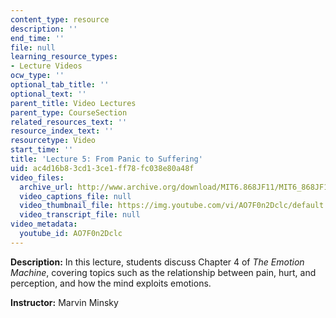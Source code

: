 ```yaml
---
content_type: resource
description: ''
end_time: ''
file: null
learning_resource_types:
- Lecture Videos
ocw_type: ''
optional_tab_title: ''
optional_text: ''
parent_title: Video Lectures
parent_type: CourseSection
related_resources_text: ''
resource_index_text: ''
resourcetype: Video
start_time: ''
title: 'Lecture 5: From Panic to Suffering'
uid: ac4d16b8-3cd1-3ce1-ff78-fc038e80a48f
video_files:
  archive_url: http://www.archive.org/download/MIT6.868JF11/MIT6_868JF11_lec05_300k.mp4
  video_captions_file: null
  video_thumbnail_file: https://img.youtube.com/vi/AO7F0n2Dclc/default.jpg
  video_transcript_file: null
video_metadata:
  youtube_id: AO7F0n2Dclc
---
```


**Description:** In this lecture, students discuss Chapter 4 of _The Emotion Machine_, covering topics such as the relationship between pain, hurt, and perception, and how the mind exploits emotions.

**Instructor:** Marvin Minsky

